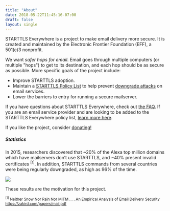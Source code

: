 ```yaml
---
title: "About"
date: 2018-05-22T11:45:16-07:00
draft: false
layout: single
---
```

STARTTLS Everywhere is a project to make email delivery more secure. It is created and maintained by the Electronic Frontier Foundation (EFF), a 501(c)3 nonprofit.

We want *safer hops for email*.  Email goes through multiple computers (or multiple "hops") to get to its destination, and each hop should be as secure as possible. More specific goals of the project include:

 * Improve STARTTLS adoption.
 * Maintain a [STARTTLS Policy List](/policy-list) to help prevent [downgrade attacks](/faq#downgrades) on email services.
 * Lower the barriers to entry for running a secure mailserver.

If you have questions about STARTTLS Everywhere, check out [the FAQ](/faq). If you are an email service provider and are looking to be added to the STARTTLS Everywhere policy list, [learn more here](/policy-list).

If you like the project, consider [donating!](https://supporters.eff.org/donate/)

<h5>Statistics</h5>

In 2015, researchers discovered that ~20% of the Alexa top million domains which have mailservers don’t use STARTTLS, and ~40% present invalid certificates <sup>[1]</sup>. In addition, STARTTLS commands from several countries were being regularly downgraded, as high as 96% of the time.

<img src="/images/about-stats.png">

These results are the motivation for this project.

<small><sup>[1]</sup> Neither Snow Nor Rain Nor MITM . . . An Empirical Analysis of Email Delivery Security https://zakird.com/papers/mail.pdf</small>
